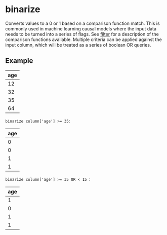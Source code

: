 # binarize

Converts values to a 0 or 1 based on a comparison function match. This is commonly used in machine learning causal models where the input data needs to be turned into a series of flags. See [filter](./filter.md) for a description of the comparison functions available.  Multiple criteria can be applied against the input column, which will be treated as a series of boolean OR queries.

## Example

| age |
| --- |
| 12  |
| 32  |
| 35  |
| 64  |

`binarize column['age'] >= 35`:

| age |
| --- |
| 0   |
| 0   |
| 1   |
| 1   |

`binarize column['age'] >= 35 OR < 15 `:

| age |
| --- |
| 1   |
| 0   |
| 1   |
| 1   |
